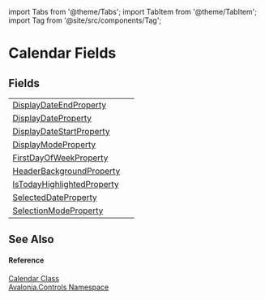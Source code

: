 import Tabs from '@theme/Tabs'; 
import TabItem from '@theme/TabItem'; 
import Tag from '@site/src/components/Tag'; 

# Calendar Fields




## Fields
<table>
<tr>
<td><a href="F_Avalonia_Controls_Calendar_DisplayDateEndProperty">DisplayDateEndProperty</a></td>
<td> </td>
</tr>
<tr>
<td><a href="F_Avalonia_Controls_Calendar_DisplayDateProperty">DisplayDateProperty</a></td>
<td> </td>
</tr>
<tr>
<td><a href="F_Avalonia_Controls_Calendar_DisplayDateStartProperty">DisplayDateStartProperty</a></td>
<td> </td>
</tr>
<tr>
<td><a href="F_Avalonia_Controls_Calendar_DisplayModeProperty">DisplayModeProperty</a></td>
<td> </td>
</tr>
<tr>
<td><a href="F_Avalonia_Controls_Calendar_FirstDayOfWeekProperty">FirstDayOfWeekProperty</a></td>
<td> </td>
</tr>
<tr>
<td><a href="F_Avalonia_Controls_Calendar_HeaderBackgroundProperty">HeaderBackgroundProperty</a></td>
<td> </td>
</tr>
<tr>
<td><a href="F_Avalonia_Controls_Calendar_IsTodayHighlightedProperty">IsTodayHighlightedProperty</a></td>
<td> </td>
</tr>
<tr>
<td><a href="F_Avalonia_Controls_Calendar_SelectedDateProperty">SelectedDateProperty</a></td>
<td> </td>
</tr>
<tr>
<td><a href="F_Avalonia_Controls_Calendar_SelectionModeProperty">SelectionModeProperty</a></td>
<td> </td>
</tr>
</table>

## See Also


#### Reference
<a href="T_Avalonia_Controls_Calendar">Calendar Class</a>  
<a href="N_Avalonia_Controls">Avalonia.Controls Namespace</a>  
